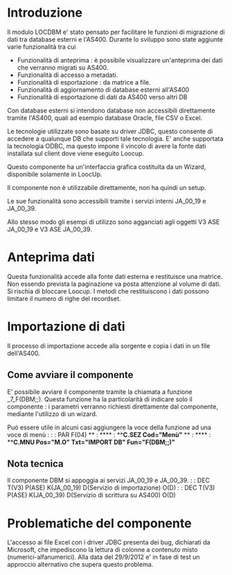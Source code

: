 # Introduzione
Il modulo LOCDBM e' stato pensato per facilitare le funzioni di migrazione di dati tra database esterni e l'AS400.
Durante lo sviluppo sono state aggiunte varie funzionalità tra cui
 - Funzionalità di anteprima :  è possibile visualizzare un'anteprima dei dati che verranno migrati su AS400.
 - Funzionalità di accesso a metadati.
 - Funzionalità di esportazione :  da matrice a file.
 - Funzionalità di aggiornamento di database esterni all'AS400
 - Funzionalità di esportazione di dati da AS400 verso altri DB

Con database esterni si intendono database non accessibili direttamente tramite l'AS400, quali ad esempio database Oracle, file CSV o Excel.

Le tecnologie utilizzate sono basate su driver JDBC, questo consente di accedere a qualunque DB che supporti tale tecnologia. E' anche supportata la tecnologia ODBC, ma questo impone il vincolo di avere la fonte dati installata sul client dove viene eseguito Loocup.

Questo componente ha un'interfaccia grafica costituita da un Wizard, disponibile solamente in LoocUp.

Il componente non è utilizzabile direttamente, non ha quindi un setup.

Le sue funzionalità sono accessibili tramite i servizi interni JA_00_19 e JA_00_39.

Allo stesso modo gli esempi di utilizzo sono agganciati agli oggetti V3 ASE JA_00_19 e V3 ASE JA_00_39.

# Anteprima dati
Questa funzionalità accede alla fonte dati esterna e restituisce una matrice. Non essendo prevista la paginazione va posta attenzione al volume di dati. Si rischia di bloccare Loocup.
I metodi che restituiscono i dati possono limitare il numero di righe del recordset.


# Importazione di dati
Il processo di importazione accede alla sorgente e copia i dati in un file dell'AS400.

## Come avviare il componente
E' possibile avviare il componente tramite la chiamata a funzione _7_F(DBM;;).
Questa funzione ha la particolarità di indicare solo il componente :  i parametri verranno richiesti direttamente dal componente, mediante l'utilizzo di un wizard.

Può essere utile in alcuni casi aggiungere la voce della funzione ad una voce di menù : 
 :  : PAR F(04)
** : **** : ****C.SEZ Cod="Menù"**
** : **** : ****C.MNU Pos="M.O" Txt="IMPORT DB"    Fun="F(DBM;;)"**


## Nota tecnica
Il componente DBM si appoggia ai servizi JA_00_19 e JA_00_39.
 :  : DEC T(V3) P(ASE) K(JA_00_19) D(Servizio di importazione) O(D)
 :  : DEC T(V3) P(ASE) K(JA_00_39) D(Servizio di scrittura su AS400) O(D)

# Problematiche del componente
L'accesso ai file Excel con i driver JDBC presenta dei bug, dichiarati da Microsoft, che impediscono la lettura di colonne a contenuto misto (numerici-alfanumerici).
Alla data del 29/9/2012 e' in fase di test un approccio alternativo che supera questo problema.

